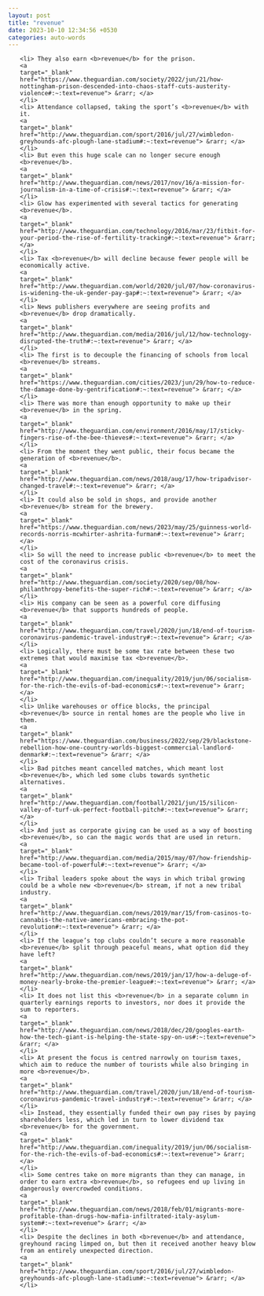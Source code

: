```yaml
---
layout: post
title: "revenue"
date: 2023-10-10 12:34:56 +0530
categories: auto-words
---
```

<ol>

    <li> They also earn <b>revenue</b> for the prison.
    <a 
    target="_blank" 
    href="https://www.theguardian.com/society/2022/jun/21/how-nottingham-prison-descended-into-chaos-staff-cuts-austerity-violence#:~:text=revenue"> &rarr; </a>
    </li>
    <li> Attendance collapsed, taking the sport’s <b>revenue</b> with it.
    <a 
    target="_blank" 
    href="http://www.theguardian.com/sport/2016/jul/27/wimbledon-greyhounds-afc-plough-lane-stadium#:~:text=revenue"> &rarr; </a>
    </li>
    <li> But even this huge scale can no longer secure enough <b>revenue</b>.
    <a 
    target="_blank" 
    href="http://www.theguardian.com/news/2017/nov/16/a-mission-for-journalism-in-a-time-of-crisis#:~:text=revenue"> &rarr; </a>
    </li>
    <li> Glow has experimented with several tactics for generating <b>revenue</b>.
    <a 
    target="_blank" 
    href="http://www.theguardian.com/technology/2016/mar/23/fitbit-for-your-period-the-rise-of-fertility-tracking#:~:text=revenue"> &rarr; </a>
    </li>
    <li> Tax <b>revenue</b> will decline because fewer people will be economically active.
    <a 
    target="_blank" 
    href="http://www.theguardian.com/world/2020/jul/07/how-coronavirus-is-widening-the-uk-gender-pay-gap#:~:text=revenue"> &rarr; </a>
    </li>
    <li> News publishers everywhere are seeing profits and <b>revenue</b> drop dramatically.
    <a 
    target="_blank" 
    href="http://www.theguardian.com/media/2016/jul/12/how-technology-disrupted-the-truth#:~:text=revenue"> &rarr; </a>
    </li>
    <li> The first is to decouple the financing of schools from local <b>revenue</b> streams.
    <a 
    target="_blank" 
    href="https://www.theguardian.com/cities/2023/jun/29/how-to-reduce-the-damage-done-by-gentrification#:~:text=revenue"> &rarr; </a>
    </li>
    <li> There was more than enough opportunity to make up their <b>revenue</b> in the spring.
    <a 
    target="_blank" 
    href="http://www.theguardian.com/environment/2016/may/17/sticky-fingers-rise-of-the-bee-thieves#:~:text=revenue"> &rarr; </a>
    </li>
    <li> From the moment they went public, their focus became the generation of <b>revenue</b>.
    <a 
    target="_blank" 
    href="http://www.theguardian.com/news/2018/aug/17/how-tripadvisor-changed-travel#:~:text=revenue"> &rarr; </a>
    </li>
    <li> It could also be sold in shops, and provide another <b>revenue</b> stream for the brewery.
    <a 
    target="_blank" 
    href="https://www.theguardian.com/news/2023/may/25/guinness-world-records-norris-mcwhirter-ashrita-furman#:~:text=revenue"> &rarr; </a>
    </li>
    <li> So will the need to increase public <b>revenue</b> to meet the cost of the coronavirus crisis.
    <a 
    target="_blank" 
    href="http://www.theguardian.com/society/2020/sep/08/how-philanthropy-benefits-the-super-rich#:~:text=revenue"> &rarr; </a>
    </li>
    <li> His company can be seen as a powerful core diffusing <b>revenue</b> that supports hundreds of people.
    <a 
    target="_blank" 
    href="http://www.theguardian.com/travel/2020/jun/18/end-of-tourism-coronavirus-pandemic-travel-industry#:~:text=revenue"> &rarr; </a>
    </li>
    <li> Logically, there must be some tax rate between these two extremes that would maximise tax <b>revenue</b>.
    <a 
    target="_blank" 
    href="http://www.theguardian.com/inequality/2019/jun/06/socialism-for-the-rich-the-evils-of-bad-economics#:~:text=revenue"> &rarr; </a>
    </li>
    <li> Unlike warehouses or office blocks, the principal <b>revenue</b> source in rental homes are the people who live in them.
    <a 
    target="_blank" 
    href="https://www.theguardian.com/business/2022/sep/29/blackstone-rebellion-how-one-country-worlds-biggest-commercial-landlord-denmark#:~:text=revenue"> &rarr; </a>
    </li>
    <li> Bad pitches meant cancelled matches, which meant lost <b>revenue</b>, which led some clubs towards synthetic alternatives.
    <a 
    target="_blank" 
    href="http://www.theguardian.com/football/2021/jun/15/silicon-valley-of-turf-uk-perfect-football-pitch#:~:text=revenue"> &rarr; </a>
    </li>
    <li> And just as corporate giving can be used as a way of boosting <b>revenue</b>, so can the magic words that are used in return.
    <a 
    target="_blank" 
    href="http://www.theguardian.com/media/2015/may/07/how-friendship-became-tool-of-powerful#:~:text=revenue"> &rarr; </a>
    </li>
    <li> Tribal leaders spoke about the ways in which tribal growing could be a whole new <b>revenue</b> stream, if not a new tribal industry.
    <a 
    target="_blank" 
    href="http://www.theguardian.com/news/2019/mar/15/from-casinos-to-cannabis-the-native-americans-embracing-the-pot-revolution#:~:text=revenue"> &rarr; </a>
    </li>
    <li> If the league’s top clubs couldn’t secure a more reasonable <b>revenue</b> split through peaceful means, what option did they have left?
    <a 
    target="_blank" 
    href="http://www.theguardian.com/news/2019/jan/17/how-a-deluge-of-money-nearly-broke-the-premier-league#:~:text=revenue"> &rarr; </a>
    </li>
    <li> It does not list this <b>revenue</b> in a separate column in quarterly earnings reports to investors, nor does it provide the sum to reporters.
    <a 
    target="_blank" 
    href="http://www.theguardian.com/news/2018/dec/20/googles-earth-how-the-tech-giant-is-helping-the-state-spy-on-us#:~:text=revenue"> &rarr; </a>
    </li>
    <li> At present the focus is centred narrowly on tourism taxes, which aim to reduce the number of tourists while also bringing in more <b>revenue</b>.
    <a 
    target="_blank" 
    href="http://www.theguardian.com/travel/2020/jun/18/end-of-tourism-coronavirus-pandemic-travel-industry#:~:text=revenue"> &rarr; </a>
    </li>
    <li> Instead, they essentially funded their own pay rises by paying shareholders less, which led in turn to lower dividend tax <b>revenue</b> for the government.
    <a 
    target="_blank" 
    href="http://www.theguardian.com/inequality/2019/jun/06/socialism-for-the-rich-the-evils-of-bad-economics#:~:text=revenue"> &rarr; </a>
    </li>
    <li> Some centres take on more migrants than they can manage, in order to earn extra <b>revenue</b>, so refugees end up living in dangerously overcrowded conditions.
    <a 
    target="_blank" 
    href="http://www.theguardian.com/news/2018/feb/01/migrants-more-profitable-than-drugs-how-mafia-infiltrated-italy-asylum-system#:~:text=revenue"> &rarr; </a>
    </li>
    <li> Despite the declines in both <b>revenue</b> and attendance, greyhound racing limped on, but then it received another heavy blow from an entirely unexpected direction.
    <a 
    target="_blank" 
    href="http://www.theguardian.com/sport/2016/jul/27/wimbledon-greyhounds-afc-plough-lane-stadium#:~:text=revenue"> &rarr; </a>
    </li>